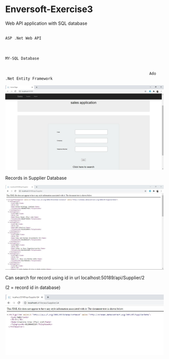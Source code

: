 # Enversoft-Exercise3
Web API application with SQL database

                                                                        ASP .Net Web API


                                                                        MY-SQL Database


                                                                    Ado .Net Entity Framework



![Test Image 3](Home-Page1.JPG)


Records in Supplier Database


![Test Image 4](Supplier-Page.JPG)



Can search for record using id in url localhost:50189/api/Supplier/2


(2 = record id in database)


![Test Image 5](Search-Page.JPG)
